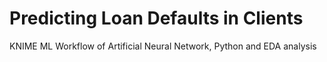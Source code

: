 # Predicting Loan Defaults in Clients

KNIME ML Workflow of Artificial Neural Network, Python and EDA analysis  


